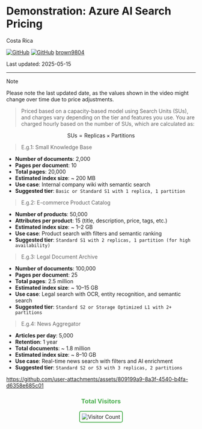 # Demonstration: Azure AI Search Pricing 

Costa Rica

[![GitHub](https://badgen.net/badge/icon/github?icon=github&label)](https://github.com) 
[![GitHub](https://img.shields.io/badge/--181717?logo=github&logoColor=ffffff)](https://github.com/)
[brown9804](https://github.com/brown9804)

Last updated: 2025-05-15

----------

> [!NOTE]
> Please note the last updated date, as the values shown in the video might change over time due to price adjustments.

> Priced based on a capacity-based model using Search Units (SUs), and charges vary depending on the tier and features you use. You are charged hourly based on the number of SUs, which are calculated as:

   $$
   \text{SUs} = \text{Replicas} \times \text{Partitions}
   $$

> E.g.1: Small Knowledge Base

- **Number of documents**: 2,000  
- **Pages per document**: 10  
- **Total pages**: 20,000  
- **Estimated index size**: ~ 200 MB  
- **Use case**: Internal company wiki with semantic search  
- **Suggested tier**: `Basic or Standard S1 with 1 replica, 1 partition`

> E.g.2: E-commerce Product Catalog

- **Number of products**: 50,000  
- **Attributes per product**: 15 (title, description, price, tags, etc.)  
- **Estimated index size**: ~ 1–2 GB  
- **Use case**: Product search with filters and semantic ranking  
- **Suggested tier**: `Standard S1 with 2 replicas, 1 partition (for high availability)`  

> E.g.3: Legal Document Archive

- **Number of documents**: 100,000  
- **Pages per document**: 25  
- **Total pages**: 2.5 million  
- **Estimated index size**: ~ 10–15 GB  
- **Use case**: Legal search with OCR, entity recognition, and semantic search  
- **Suggested tier**: `Standard S2 or Storage Optimized L1 with 2+ partitions`  

> E.g.4: News Aggregator

- **Articles per day**: 5,000  
- **Retention**: 1 year  
- **Total documents**: ~ 1.8 million  
- **Estimated index size**: ~ 8–10 GB  
- **Use case**: Real-time news search with filters and AI enrichment  
- **Suggested tier**: `Standard S2 or S3 with 3 replicas, 2 partitions`

<https://github.com/user-attachments/assets/809199a9-8a3f-4540-b4fa-d6358e685c01>

<div align="center">
  <h3 style="color: #4CAF50;">Total Visitors</h3>
  <img src="https://profile-counter.glitch.me/brown9804/count.svg" alt="Visitor Count" style="border: 2px solid #4CAF50; border-radius: 5px; padding: 5px;"/>
</div>
